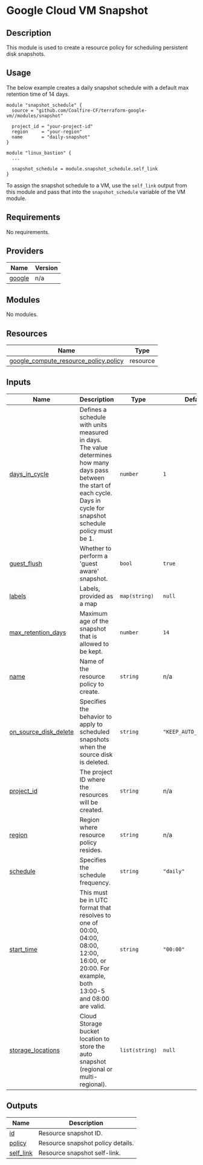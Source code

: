# Google Cloud VM Snapshot

## Description

This module is used to create a resource policy for scheduling persistent disk snapshots.

## Usage

The below example creates a daily snapshot schedule with a default max retention time of 14 days.

```hcl
module "snapshot_schedule" {
  source = "github.com/Coalfire-CF/terraform-google-vm//modules/snapshot"

  project_id = "your-project-id"
  region     = "your-region"
  name       = "daily-snapshot"
}

module "linux_bastion" {
  ...

  snapshot_schedule = module.snapshot_schedule.self_link
}
```

To assign the snapshot schedule to a VM, use the `self_link` output from this module and pass that into the `snapshot_schedule` variable of the VM module.

<!-- BEGIN_TF_DOCS -->
## Requirements

No requirements.

## Providers

| Name | Version |
|------|---------|
| <a name="provider_google"></a> [google](#provider\_google) | n/a |

## Modules

No modules.

## Resources

| Name | Type |
|------|------|
| [google_compute_resource_policy.policy](https://registry.terraform.io/providers/hashicorp/google/latest/docs/resources/compute_resource_policy) | resource |

## Inputs

| Name | Description | Type | Default | Required |
|------|-------------|------|---------|:--------:|
| <a name="input_days_in_cycle"></a> [days\_in\_cycle](#input\_days\_in\_cycle) | Defines a schedule with units measured in days. The value determines how many days pass between the start of each cycle. Days in cycle for snapshot schedule policy must be 1. | `number` | `1` | no |
| <a name="input_guest_flush"></a> [guest\_flush](#input\_guest\_flush) | Whether to perform a 'guest aware' snapshot. | `bool` | `true` | no |
| <a name="input_labels"></a> [labels](#input\_labels) | Labels, provided as a map | `map(string)` | `null` | no |
| <a name="input_max_retention_days"></a> [max\_retention\_days](#input\_max\_retention\_days) | Maximum age of the snapshot that is allowed to be kept. | `number` | `14` | no |
| <a name="input_name"></a> [name](#input\_name) | Name of the resource policy to create. | `string` | n/a | yes |
| <a name="input_on_source_disk_delete"></a> [on\_source\_disk\_delete](#input\_on\_source\_disk\_delete) | Specifies the behavior to apply to scheduled snapshots when the source disk is deleted. | `string` | `"KEEP_AUTO_SNAPSHOTS"` | no |
| <a name="input_project_id"></a> [project\_id](#input\_project\_id) | The project ID where the resources will be created. | `string` | n/a | yes |
| <a name="input_region"></a> [region](#input\_region) | Region where resource policy resides. | `string` | n/a | yes |
| <a name="input_schedule"></a> [schedule](#input\_schedule) | Specifies the schedule frequency. | `string` | `"daily"` | no |
| <a name="input_start_time"></a> [start\_time](#input\_start\_time) | This must be in UTC format that resolves to one of 00:00, 04:00, 08:00, 12:00, 16:00, or 20:00. For example, both 13:00-5 and 08:00 are valid. | `string` | `"00:00"` | no |
| <a name="input_storage_locations"></a> [storage\_locations](#input\_storage\_locations) | Cloud Storage bucket location to store the auto snapshot (regional or multi-regional). | `list(string)` | `null` | no |

## Outputs

| Name | Description |
|------|-------------|
| <a name="output_id"></a> [id](#output\_id) | Resource snapshot ID. |
| <a name="output_policy"></a> [policy](#output\_policy) | Resource snapshot policy details. |
| <a name="output_self_link"></a> [self\_link](#output\_self\_link) | Resource snapshot self-link. |
<!-- END_TF_DOCS -->